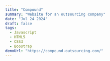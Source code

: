 ```yaml
---
title: "Compound"
summary: "Website for an outsourcing company"
date: "Jul 24 2024"
draft: false
tags:
  - Javascript
  - HTML5
  - CSS3
  - Boostrap
demoUrl: "https://compound-outsourcing.com/"
---
```


